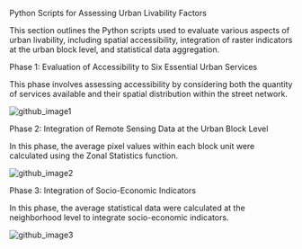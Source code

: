 Python Scripts for Assessing Urban Livability Factors

This section outlines the Python scripts used to evaluate various aspects of urban livability, including spatial accessibility, integration of raster indicators at the urban block level, and statistical data aggregation.



Phase 1: Evaluation of Accessibility to Six Essential Urban Services

This phase involves assessing accessibility by considering both the quantity of services available and their spatial distribution within the street network.

![github_image1](https://github.com/ehsan-najafi/gis-based-urban-livability-assessment/assets/142501937/270c7975-4e53-425c-bceb-e80a07390f50)



Phase 2: Integration of Remote Sensing Data at the Urban Block Level

In this phase, the average pixel values within each block unit were calculated using the Zonal Statistics function.

![github_image2](https://github.com/ehsan-najafi/gis-based-urban-livability-assessment/assets/142501937/60f6361f-4af2-4c7b-bac5-707e630ca5b4)



Phase 3: Integration of Socio-Economic Indicators

In this phase, the average statistical data were calculated at the neighborhood level to integrate socio-economic indicators.

![github_image3](https://github.com/ehsan-najafi/gis-based-urban-livability-assessment/assets/142501937/ed7a7998-98fe-4d01-ae01-a3f0198581d1)

